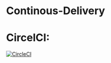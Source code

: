 # Continous-Delivery

# CircelCI:
[![CircleCI](https://dl.circleci.com/status-badge/img/null/Leeniy/Continous-Delivery/tree/main.svg?style=svg&circle-token=710249f8e8cc6101a7b0a2a9336d7cbd5caecf35)](https://dl.circleci.com/status-badge/redirect/null/Leeniy/Continous-Delivery/tree/main)